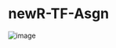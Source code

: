 # newR-TF-Asgn
![image](https://github.com/vanshgithubmain/newR-TF-Asgn/assets/157695410/d9c4f676-5f42-46bb-aeb3-27f4e9e16865)

